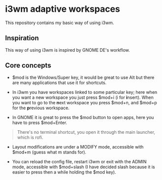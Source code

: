 # i3wm adaptive workspaces

This repository contains my basic way of using i3wm.

## Inspiration

This way of using i3wm is inspired by GNOME DE's workflow. 

## Core concepts

- $mod is the Windows/Super key, it would be great to use Alt but there are many applications that use it for shortcuts.

- In i3wm you have workspaces linked to some particular key; here when you want a new workspace you just press $mod+i (i for **i**nsert).
When you want to go to the **n**ext workspace you press $mod+n, and $mod+p for the **p**revious workspace.

- In GNOME it is great to press the $mod button to open apps, here you have to press $mod+Enter.
> There's no terminal shortcut, you open it through the main launcher, which is rofi.

- Layout modifications are under a MODIFY mode, accessible with $mod+m (guess what m stands for).

- You can reload the config file, restart i3wm or exit with the ADMIN mode, accessible with $mod+slash (I have decided slash because it is easier to press then a while holding the $mod key).
